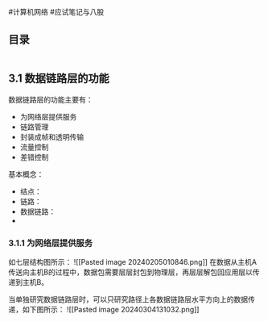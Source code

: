#计算机网络 #应试笔记与八股 

## 目录
```toc
```
## 3.1 数据链路层的功能

数据链路层的功能主要有：
- 为网络层提供服务
- 链路管理
- 封装成帧和透明传输
- 流量控制
- 差错控制

基本概念：
- 结点：
- 链路：
- 数据链路：
- 

### 3.1.1 为网络层提供服务

如七层结构图所示：
![[Pasted image 20240205010846.png]]
在数据从主机A传送向主机B的过程中，数据包需要层层封包到物理层，再层层解包回应用层以传递到主机B。

当单独研究数据链路层时，可以只研究路径上各数据链路层水平方向上的数据传递，如下图所示：
![[Pasted image 20240304131032.png]]








